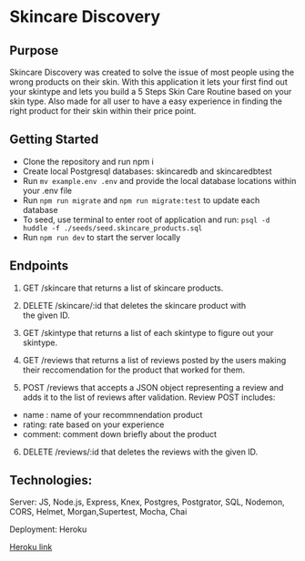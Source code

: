 # Skincare Discovery

## Purpose

Skincare Discovery was created to solve the issue of most people using the wrong products on their skin. 
With this application it lets your first find out your skintype and lets you build a 5 Steps Skin Care Routine based on your skin type. Also made for all user to have a easy experience in finding the right product for their skin within their price point. 


## Getting Started

- Clone the repository and run npm i
- Create local Postgresql databases: skincaredb and skincaredbtest
- Run `mv example.env .env` and provide the local database locations within your .env file
- Run `npm run migrate` and `npm run migrate:test` to update each database
- To seed, use terminal to enter root of application and run: `psql -d huddle -f ./seeds/seed.skincare_products.sql`
- Run `npm run dev` to start the server locally


## Endpoints


1. GET /skincare that returns a list of skincare products. 

2. DELETE /skincare/:id that deletes the skincare product with   
  the given ID.

3. GET /skintype that returns a list of each skintype to figure out your skintype.

4. GET /reviews that returns a list of reviews posted by the users making their reccomendation for the product that worked for them.

5. POST /reviews that accepts a JSON object representing a review and adds it to the list of reviews after validation.
  Review POST includes: 
 - name : name of your recommnendation product 
 - rating: rate based on your experience 
 - comment: comment down briefly about the product
 
 
6. DELETE /reviews/:id that deletes the reviews with the given ID.



## Technologies: 

  Server: JS, Node.js, Express, Knex, Postgres, Postgrator, SQL, Nodemon, CORS, Helmet, Morgan,Supertest, Mocha, Chai

  Deployment: Heroku

[Heroku link](https://ancient-woodland-71089.herokuapp.com/)
